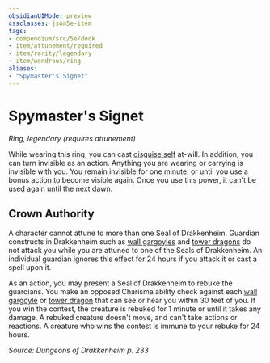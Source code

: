 ```yaml
---
obsidianUIMode: preview
cssclasses: json5e-item
tags:
- compendium/src/5e/dodk
- item/attunement/required
- item/rarity/legendary
- item/wondrous/ring
aliases: 
- "Spymaster's Signet"
---
```

# Spymaster's Signet
*Ring, legendary (requires attunement)*  


While wearing this ring, you can cast [disguise self](Mechanics/spells/disguise-self.md) at-will. In addition, you can turn invisible as an action. Anything you are wearing or carrying is invisible with you. You remain invisible for one minute, or until you use a bonus action to become visible again. Once you use this power, it can't be used again until the next dawn.

## Crown Authority

A character cannot attune to more than one Seal of Drakkenheim. Guardian constructs in Drakkenheim such as [wall gargoyles](Mechanics/bestiary/elemental/wall-gargoyle-dodk.md) and [tower dragons](Mechanics/bestiary/dragon/tower-dragon-dodk.md) do not attack you while you are attuned to one of the Seals of Drakkenheim. An individual guardian ignores this effect for 24 hours if you attack it or cast a spell upon it.

As an action, you may present a Seal of Drakkenheim to rebuke the guardians. You make an opposed Charisma ability check against each [wall gargoyle](Mechanics/bestiary/elemental/wall-gargoyle-dodk.md) or [tower dragon](Mechanics/bestiary/dragon/tower-dragon-dodk.md) that can see or hear you within 30 feet of you. If you win the contest, the creature is rebuked for 1 minute or until it takes any damage. A rebuked creature doesn't move, and can't take actions or reactions. A creature who wins the contest is immune to your rebuke for 24 hours.

*Source: Dungeons of Drakkenheim p. 233*